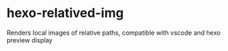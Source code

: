 # hexo-relatived-img
Renders local images of relative paths, compatible with vscode and hexo preview display
